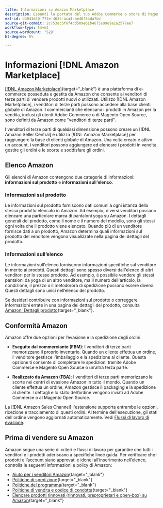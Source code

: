 ```yaml
---
title: Informazioni su Amazon Marketplace
description: Espandi la portata del tuo Adobe Commerce o store di Magenti Open Source sfruttando il catalogo dei prodotti come elenchi in Amazon Marketplace.
exl-id: d4943d40-773e-4635-aca4-ae40f8ada7bd
source-git-commit: 2c753ec5f6f4cd509e61b4875e09e9a1a2577ee7
workflow-type: tm+mt
source-wordcount: '529'
ht-degree: 0%

---
```


# Informazioni [!DNL Amazon Marketplace]

[[!DNL Amazon Marketplace]](https://sell.amazon.com/){target=&quot;_blank&quot;} è una piattaforma di e-commerce posseduta e gestita da Amazon che consente ai venditori di terze parti di vendere prodotti nuovi o utilizzati. Utilizzo [!DNL Amazon Marketplace], i venditori di terze parti possono accedere alla base clienti globale di Amazon. I commercianti che elencano i prodotti in Amazon per la vendita, inclusi gli utenti Adobe Commerce o di Magento Open Source, sono definiti da Amazon come &quot;venditori di terze parti&quot;.

I venditori di terze parti di qualsiasi dimensione possono creare un [!DNL Amazon Seller Central] e utilizza [!DNL Amazon Marketplace] per raggiungere la base di clienti globale di Amazon. Una volta creato e attivo un account, i venditori possono aggiungere ed elencare i prodotti in vendita, gestire gli ordini e le scorte e soddisfare gli ordini.

## Elenco Amazon

Gli elenchi di Amazon contengono due categorie di informazioni: **informazioni sul prodotto** e **informazioni sull&#39;elenco**.

### Informazioni sul prodotto

Le informazioni sul prodotto forniscono dati comuni a ogni istanza dello stesso prodotto elencato in Amazon. Ad esempio, diversi venditori possono elencare una particolare marca di pantaloni yoga su Amazon. I dettagli generali del prodotto, come il nome e il numero del modello, sono gli stessi ogni volta che il prodotto viene elencato. Quando più di un venditore fornisce dati a un prodotto, Amazon determina quali informazioni sul prodotto del venditore vengono visualizzate nella pagina dei dettagli del prodotto.

### Informazioni sull’elenco

Le informazioni sull&#39;elenco forniscono informazioni specifiche sul venditore in merito ai prodotti. Questi dettagli sono spesso diversi dall&#39;elenco di altri venditori per lo stesso prodotto. Ad esempio, è possibile vendere gli stessi pantaloni da yoga di un altro venditore, ma il numero dell&#39;articolo, la condizione, il prezzo o il metodo/ora di spedizione possono essere diversi. Questi dettagli sono unici nell’elenco del prodotto.

Se desideri contribuire con informazioni sul prodotto o correggere informazioni errate in una pagina dei dettagli del prodotto, consulta [Amazon: Dettagli prodotto](https://sellercentral.amazon.com/gp/help/external/200335450){target=&quot;_blank&quot;}.

## Conformità Amazon

Amazon offre due opzioni per l’evasione e la spedizione degli ordini:

- **Eseguito dal commerciante (FBM)**: I venditori di terze parti memorizzano il proprio inventario. Quando un cliente effettua un ordine, il venditore gestisce l&#39;imballaggio e la spedizione al cliente. Questa opzione ti consente di completare le spedizioni tramite Adobe Commerce e Magento Open Source o un’altra terza parte.

- **Realizzato da Amazon (FBA)**: I venditori di terze parti memorizzano le scorte nei centri di evasione Amazon in tutto il mondo. Quando un cliente effettua un ordine, Amazon gestisce il packaging e la spedizione al cliente. I dettagli e lo stato dell’ordine vengono inviati ad Adobe Commerce o al Magento Open Source.

La [!DNL Amazon Sales Channel] l&#39;estensione supporta entrambe le opzioni, ricezione e tracciamento di questi ordini. Al termine dell&#39;esecuzione, gli stati dell&#39;ordine vengono aggiornati automaticamente. Vedi [Flussi di lavoro di evasione](./fulfillment-workflows.md).

## Prima di vendere su Amazon

Amazon segue una serie di criteri e flussi di lavoro per garantire che tutti i venditori e i prodotti aderiscano a specifiche linee guida. Per verificare che i prodotti e l’account siano approvati e idonei all’inserimento nell’elenco, controlla le seguenti informazioni e policy di Amazon:

- [Aiuto per i venditori Amazon](https://sellercentral.amazon.com/gp/help/external/help-page.html?itemID=2&amp;language=en_US/){target=&quot;_blank&quot;}
- [Politiche di spedizione](https://sellercentral.amazon.com/gp/help/external/201901620?language=en-US){target=&quot;_blank&quot;}
- [Politiche del programma](https://sellercentral.amazon.com/gp/help/external/521?language=en-US){target=&quot;_blank&quot;}
- [Politiche di vendita e codice di condotta](https://sellercentral.amazon.com/gp/help/external/1801?language=en-US){target=&quot;_blank&quot;}
- [Elencare prodotti rinnovati (rinnovati, preproprietari e open-box) su Amazon](https://sell.amazon.com/programs/renewed){target=&quot;_blank&quot;}
